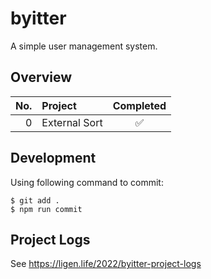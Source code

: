 # byitter

A simple user management system.

## Overview

No. | Project | Completed
--: | :-- | :-:
0 | External Sort | ✅

## Development

Using following command to commit:

```shell
$ git add .
$ npm run commit
```

## Project Logs

See <https://ligen.life/2022/byitter-project-logs>
